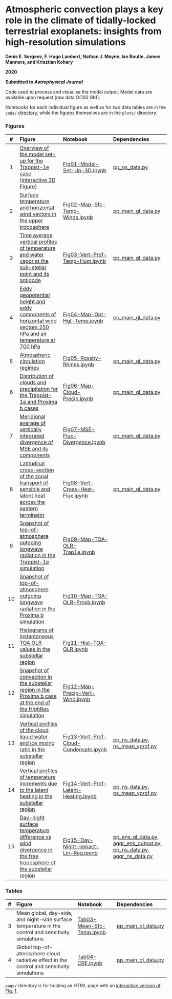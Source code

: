 # Atmospheric convection plays a key role in the climate of tidally-locked terrestrial exoplanets: insights from high-resolution simulations
**Denis E. Sergeev, F. Hugo Lambert, Nathan J. Mayne, Ian Boutle, James Manners, and Krisztian Kohary**

**2020**

**Submitted to *Astrophysical Journal***

Code used to process and visualise the model output.
Model data are available upon request (raw data O(100 Gb)).

Notebooks for each individual figure as well as for two data tables are in the [`code/` directory](code), while the figures themselves are in the `plots/` directory.

### Figures
|  #  | Figure                                                                                                                                                                                                    | Notebook                                                                              | Dependencies                                                                                                                                                             |
|:---:|:----------------------------------------------------------------------------------------------------------------------------------------------------------------------------------------------------------|:--------------------------------------------------------------------------------------|:-------------------------------------------------------------------------------------------------------------------------------------------------------------------------|
|  1 | [Overview of the model set-up for the Trappist-1e case (interactive 3D Figure)](plots/trap1e_grcs_110d_view3d__enlarged.png)                                                                              | [Fig01-Model-Set-Up-3D.ipynb](code/Fig01-Model-Set-Up-3D.ipynb)                       | [pp_ns_data.py](code/pp_ns_data.py)                                                                                                                                      |
|  2 | [Surface temperature and horizontal wind vectors in the upper troposphere](plots/trap1e_proxb__grcs_llcs_all_rain_acoff__tsfc_winds__plev250hpa.pdf)                                                      | [Fig02-Map-Sfc-Temp-Winds.ipynb](code/Fig02-Map-Sfc-Temp-Winds.ipynb)                 | [pp_main_gl_data.py](code/pp_main_gl_data.py)                                                                                                                            |
|  3 | [Time average vertical profiles of temperature and water vapor at the sub-stellar point and its antipode](plots/trap1e_proxb__grcs_llcs_all_rain_acoff__vprof_daynight_pm01deg__temp_shum)                | [Fig03-Vert-Prof-Temp-Hum.ipynb](code/Fig03-Vert-Prof-Temp-Hum.ipynb)                 | [pp_main_gl_data.py](code/pp_main_gl_data.py)                                                                                                                            |
|  4 | [Eddy geopotential height and eddy components of horizontal wind vectors 250 hPa and air temperature at 700 hPa](plots/trap1e_proxb__grcs_llcs_all_rain_acoff__ghgt_winds_eddy__250hpa__temp__700hpa.pdf) | [Fig04-Map-Gpt-Hgt-Temp.ipynb](code/Fig04-Map-Gpt-Hgt-Temp.ipynb)                     | [pp_main_gl_data.py](code/pp_main_gl_data.py)                                                                                                                            |
|  5 | [Atmospheric circulation regimes](plots/trap1e_proxb__grcs_llcs_all_rain_acoff__nondim_rossby_rhines__hgt0-15km.pdf)                                                                                      | [Fig05-Rossby-Rhines.ipynb](code/Fig05-Rossby-Rhines.ipynb)                           | [pp_main_gl_data.py](code/pp_main_gl_data.py)                                                                                                                            |
|  6 | [Distribution of clouds and precipitation for the Trappist-1e and Proxima b cases](plots/trap1e_proxb__grcs_llcs_all_rain_acoff__cloud_types__w_precip.pdf)                                               | [Fig06-Map-Cloud-Precip.ipynb](code/Fig06-Map-Cloud-Precip.ipynb)                     | [pp_main_gl_data.py](code/pp_main_gl_data.py)                                                                                                                            |
|  7 | [Meridional average of vertically integrated divergence of MSE and its components](plots/trap1e_proxb__grcs_llcs_all_rain_acoff__mse_div_merid_mean.pdf)                                                  | [Fig07-MSE-Flux-Divergence.ipynb](code/Fig07-MSE-Flux-Divergence.ipynb)               | [pp_main_gl_data.py](code/pp_main_gl_data.py)                                                                                                                            |
|  8 | [Latitudinal cross-section of the zonal transport of sensible and latent heat across the eastern terminator](plots/trap1e_proxb__grcs_llcs_all_rain_acoff__vcross_lon90E__hgt0-16__zonal_fluxes.pdf)      | [Fig08-Vert-Cross-Heat-Flux.ipynb](code/Fig08-Vert-Cross-Heat-Flux.ipynb)             | [pp_main_gl_data.py](code/pp_main_gl_data.py)                                                                                                                            |
|  9 | [Snapshot of top-of-atmosphere outgoing longwave radiation in the Trappist-1e simulation](plots/trap1e__grcs__toa_olr_map__102d.pdf)                                                                      | [Fig09-Map-TOA-OLR-Trap1e.ipynb](code/Fig09-Map-TOA-OLR-Trap1e.ipynb)                 |                                                                                                                                                                          |
| 10 | [Snapshot of top-of-atmosphere outgoing longwave radiation in the Proxima b simulation](plots/proxb__grcs__toa_olr_map__100d.pdf)                                                                         | [Fig10-Map-TOA-OLR-Proxb.ipynb](code/Fig10-Map-TOA-OLR-Proxb.ipynb)                   |                                                                                                                                                                          |
| 11 | [Histograms of instantaneous TOA OLR values in the substellar region](plots/trap1e_proxb__grcs__toa_olr_hist.pdf)                                                                                         | [Fig11-Hist-TOA-OLR.ipynb](code/Fig11-Hist-TOA-OLR.ipynb)                             |                                                                                                                                                                          |
| 12 | [Snapshot of convection in the substellar region in the Proxima b case at the end of the HighRes simulation](plots/proxb__grcs__precip_w_map.pdf)                                                         | [Fig12-Map-Precip-Vert-Wind.ipynb](code/Fig12-Map-Precip-Vert-Wind.ipynb)             |                                                                                                                                                                          |
| 13 | [Vertical profiles of the cloud liquid water and ice mixing ratio in the substellar region](plots/trap1e_proxb__grcs__vprof_qcl_qcf.pdf)                                                                  | [Fig13-Vert-Prof-Cloud-Condensate.ipynb](code/Fig13-Vert-Prof-Cloud-Condensate.ipynb) | [pp_ns_data.py](code/pp_ns_data.py), [ns_mean_vprof.py](code/ns_mean_vprof.py)                                                                                           |
| 14 | [Vertical profiles of temperature increments due to the latent heating in the substellar region](plots/trap1e_proxb__grcs__vprof_t_incr_lh.pdf)                                                           | [Fig14-Vert-Prof-Latent-Heating.ipynb](code/Fig14-Vert-Prof-Latent-Heating.ipynb)     | [pp_ns_data.py](code/pp_ns_data.py), [ns_mean_vprof.py](code/ns_mean_vprof.py)                                                                                           |
| 15 | [Day-night surface temperature difference vs wind divergence in the free troposphere of the substellar region](plots/trap1e_proxb__grcs__scatter_w_linreg__hdiv_5_20km_ss__t_sfc_diff_dn.pdf)             | [Fig15-Day-Night-Impact-Lin-Reg.ipynb](code/Fig15-Day-Night-Impact-Lin-Reg.ipynb)     | [pp_ens_gl_data.py](code/pp_ens_gl_data.py), [aggr_ens_output.py](code/aggr_ens_output.py), [pp_ns_data.py](code/pp_ns_data.py), [aggr_ns_data.py](code/aggr_ns_data.py) |

### Tables
| #  | Figure                                                                                               | Notebook                                                    | Dependencies                                  |
|---:|:-----------------------------------------------------------------------------------------------------|:------------------------------------------------------------|:----------------------------------------------|
| 3 | Mean global, day-side, and night-side surface temperature in the control and sensitivity simulations | [Tab03-Mean-Sfc-Temp.ipynb](code/Tab03-Mean-Sfc-Temp.ipynb) | [pp_main_gl_data.py](code/pp_main_gl_data.py) |
| 4 | Global top-of-atmosphere cloud radiative effect in the control and sensitivity simulations           | [Tab04-CRE.ipynb](code/Tab04-CRE.ipynb)                     | [pp_main_gl_data.py](code/pp_main_gl_data.py) |


`page/` directory is for hosting an HTML page with an [interactive version of Fig. 1](https://dennissergeev.github.io/exoconvection-apj-2020).
